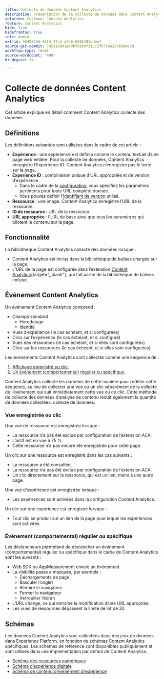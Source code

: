 ```yaml
---
title: Collecte de données Content Analytics
description: Présentation de la collecte de données dans Content Analytics
solution: Customer Journey Analytics
feature: Content Analytics
hide: true
hidefromtoc: true
role: Admin
exl-id: 584587e6-45fd-4fc3-a7a6-6685481ddee7
source-git-commit: 795116d41e40bf89ebf31572fb718e2bcb58a6c8
workflow-type: tm+mt
source-wordcount: '499'
ht-degree: 1%

---
```


# Collecte de données Content Analytics

Cet article explique en détail comment Content Analytics collecte des données


## Définitions

Les définitions suivantes sont utilisées dans le cadre de cet article :

* **Expérience** : une expérience est définie comme le contenu textuel d’une page web entière. Pour la collecte de données, Content Analytics enregistre l’Experience ID. Content Analytics n’enregistre pas le texte sur la page.
* **Experience ID** : combinaison unique d’URL appropriée et de version d’expérience.
   * Dans le cadre de la [configuration](configuration.md), vous spécifiez les paramètres pertinents pour toute URL complète donnée.
   * Vous pouvez définir l’[identifiant de version](manual.md#versioning) utilisé.
* **Ressource** : une image. Content Analytics enregistre l’URL de la ressource.
* **ID de ressource** : URL de la ressource.
* **URL appropriée** : l’URL de base ainsi que tous les paramètres qui pilotent le contenu sur la page.


## Fonctionnalité

La bibliothèque Content Analytics collecte des données lorsque :

* Content Analytics est inclus dans la bibliothèque de balises chargée sur la page.
* L’URL de la page est configurée dans l’extension [Content Analytics](https://experienceleague.adobe.com/en/docs/experience-platform/tags/extensions/client/content-analytics/overview){target="_blank"}, qui fait partie de la bibliothèque de balises incluse.


## Événement Content Analytics

Un événement Content Analytics comprend :

* Champs standard
   * Horodatage
   * Identité
* Vues d’expérience (le cas échéant, et si configurées)
* Clics sur l’expérience (le cas échéant, et si configuré)
* Vues des ressources (le cas échéant, et si elles sont configurées)
* Clics sur les ressources (le cas échéant, et si elles sont configurées)


Les événements Content Analytics sont collectés comme une séquence de :

1. [Affichage enregistré ou clic](#recorded-view-or-click).
1. [Un événement (comportemental) régulier ou spécifique](#regular-or-specific-behaviorial-event).

Content Analytics collecte les données de cette manière pour refléter cette séquence, au lieu de collecter une vue ou un clic séparément de la collecte de l’événement qui suit immédiatement cette vue ou ce clic. Cette méthode de collecte des données d’analyse de contenu réduit également la quantité de données collectées. collecte de données.

### Vue enregistrée ou clic

Une vue de ressource est enregistrée lorsque :

* La ressource n’a pas été exclue par configuration de l’extension ACA.
* L’actif est en vue à 75 %.
* Cette ressource n’a pas encore été enregistrée pour cette page.

Un clic sur une ressource est enregistré dans les cas suivants :

* La ressource a été consultée.
* La ressource n’a pas été exclue par configuration de l’extension ACA.
* Un clic directement sur la ressource, qui est un lien, mène à une autre page.

Une vue d’expérience est enregistrée lorsque :

* Les expériences sont activées dans la configuration Content Analytics.

Un clic sur une expérience est enregistré lorsque :

* Tout clic se produit sur un lien de la page pour lequel les expériences sont activées.


### Événement (comportemental) régulier ou spécifique

Les déclencheurs permettant de déclencher un événement (comportemental) régulier ou spécifique dans le cadre de Content Analytics sont les suivants :

* Web SDK ou AppMeasurement envoie un événement.
* La visibilité passe à masquée, par exemple :
   * Déchargements de page
   * Basculer l’onglet
   * Réduire le navigateur
   * Fermer le navigateur
   * Verrouiller l’écran
* L’URL change, ce qui entraîne la modification d’une URL appropriée.
* Les vues de ressources dépassent la limite de lot de 32.


## Schémas

Les données Content Analytics sont collectées dans des jeux de données dans Experience Platform, en fonction de schémas Content Analytics spécifiques. Les schémas de référence sont disponibles publiquement et sont utilisés dans une implémentation par défaut de Content Analytics.

* [Schéma des ressources numériques](https://github.com/adobe/xdm/blob/master/components/classes/digital-asset.schema.json)
* [Schéma d’expérience digitale](https://github.com/adobe/xdm/blob/master/components/classes/digital-experience.schema.json)
* [Schéma de contenu d’événement d’expérience](https://github.com/adobe/xdm/blob/master/components/fieldgroups/experience-event/experienceevent-content.schema.json)
